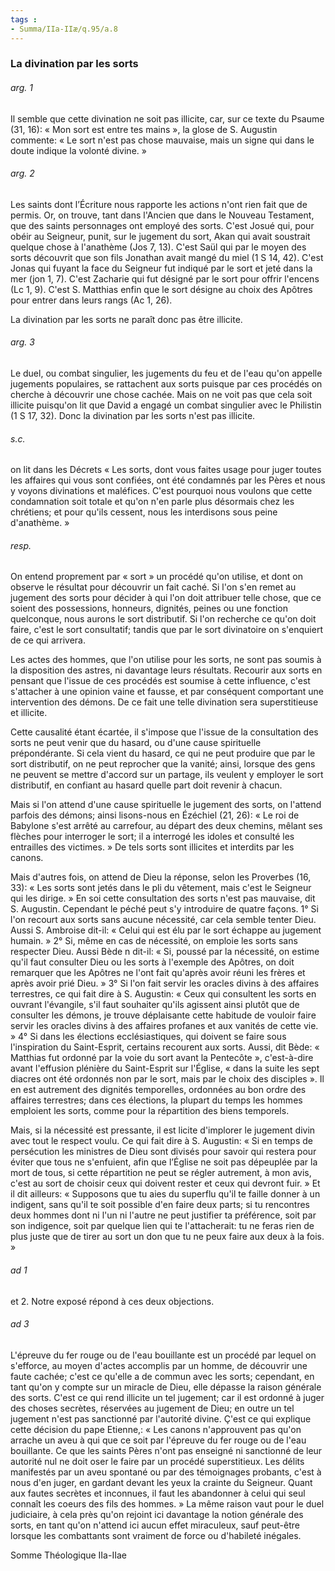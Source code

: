 ```yaml
---
tags : 
- Summa/IIa-IIæ/q.95/a.8
---
```


### La divination par les sorts

###### arg. 1
Il semble que cette divination ne soit pas illicite, car, sur ce texte du Psaume (31, 16): « Mon sort est entre tes mains », la glose de S. Augustin commente: « Le sort n'est pas chose mauvaise, mais un signe qui dans le doute indique la volonté divine. » 

###### arg. 2
Les saints dont l’Écriture nous rapporte les actions n'ont rien fait que de permis. Or, on trouve, tant dans l'Ancien que dans le Nouveau Testament, que des saints personnages ont employé des sorts. C'est Josué qui, pour obéir au Seigneur, punit, sur le jugement du sort, Akan qui avait soustrait quelque chose à l'anathème (Jos 7, 13). C'est Saül qui par le moyen des sorts découvrit que son fils Jonathan avait mangé du miel (1 S 14, 42). C'est Jonas qui fuyant la face du Seigneur fut indiqué par le sort et jeté dans la mer (jon 1, 7). C'est Zacharie qui fut désigné par le sort pour offrir l'encens (Lc 1, 9). C'est S. Matthias enfin que le sort désigne au choix des Apôtres pour entrer dans leurs rangs (Ac 1, 26). 

La divination par les sorts ne paraît donc pas être illicite. 

###### arg. 3
Le duel, ou combat singulier, les jugements du feu et de l'eau qu'on appelle jugements populaires, se rattachent aux sorts puisque par ces procédés on cherche à découvrir une chose cachée. Mais on ne voit pas que cela soit illicite puisqu'on lit que David a engagé un combat singulier avec le Philistin (1 S 17, 32). Donc la divination par les sorts n'est pas illicite. 

###### s.c.
on lit dans les Décrets « Les sorts, dont vous faites usage pour juger toutes les affaires qui vous sont confiées, ont été condamnés par les Pères et nous y voyons divinations et maléfices. C'est pourquoi nous voulons que cette condamnation soit totale et qu'on n'en parle plus désormais chez les chrétiens; et pour qu'ils cessent, nous les interdisons sous peine d'anathème. » 

###### resp.
On entend proprement par « sort » un procédé qu'on utilise, et dont on observe le résultat pour découvrir un fait caché. Si l'on s'en remet au jugement des sorts pour décider à qui l'on doit attribuer telle chose, que ce soient des possessions, honneurs, dignités, peines ou une fonction quelconque, nous aurons le sort distributif. Si l'on recherche ce qu'on doit faire, c'est le sort consultatif; tandis que par le sort divinatoire on s'enquiert de ce qui arrivera. 

Les actes des hommes, que l'on utilise pour les sorts, ne sont pas soumis à la disposition des astres, ni davantage leurs résultats. Recourir aux sorts en pensant que l'issue de ces procédés est soumise à cette influence, c'est s'attacher à une opinion vaine et fausse, et par conséquent comportant une intervention des démons. De ce fait une telle divination sera superstitieuse et illicite. 

Cette causalité étant écartée, il s'impose que l'issue de la consultation des sorts ne peut venir que du hasard, ou d'une cause spirituelle prépondérante. Si cela vient du hasard, ce qui ne peut produire que par le sort distributif, on ne peut reprocher que la vanité; ainsi, lorsque des gens ne peuvent se mettre d'accord sur un partage, ils veulent y employer le sort distributif, en confiant au hasard quelle part doit revenir à chacun. 

Mais si l'on attend d'une cause spirituelle le jugement des sorts, on l'attend parfois des démons; ainsi lisons-nous en Ézéchiel (21, 26): « Le roi de Babylone s'est arrêté au carrefour, au départ des deux chemins, mêlant ses flèches pour interroger le sort; il a interrogé les idoles et consulté les entrailles des victimes. » De tels sorts sont illicites et interdits par les canons. 

Mais d'autres fois, on attend de Dieu la réponse, selon les Proverbes (16, 33): « Les sorts sont jetés dans le pli du vêtement, mais c'est le Seigneur qui les dirige. » En soi cette consultation des sorts n'est pas mauvaise, dit S. Augustin. Cependant le péché peut s'y introduire de quatre façons. 1° Si l'on recourt aux sorts sans aucune nécessité, car cela semble tenter Dieu. Aussi S. Ambroise dit-il: « Celui qui est élu par le sort échappe au jugement humain. » 2° Si, même en cas de nécessité, on emploie les sorts sans respecter Dieu. Aussi Bède n dit-il: « Si, poussé par la nécessité, on estime qu'il faut consulter Dieu ou les sorts à l'exemple des Apôtres, on doit remarquer que les Apôtres ne l'ont fait qu'après avoir réuni les frères et après avoir prié Dieu. » 3° Si l'on fait servir les oracles divins à des affaires terrestres, ce qui fait dire à S. Augustin: « Ceux qui consultent les sorts en ouvrant l'évangile, s'il faut souhaiter qu'ils agissent ainsi plutôt que de consulter les démons, je trouve déplaisante cette habitude de vouloir faire servir les oracles divins à des affaires profanes et aux vanités de cette vie. » 4° Si dans les élections ecclésiastiques, qui doivent se faire sous l'inspiration du Saint-Esprit, certains recourent aux sorts. Aussi, dit Bède: « Matthias fut ordonné par la voie du sort avant la Pentecôte », c'est-à-dire avant l'effusion plénière du Saint-Esprit sur l'Église, « dans la suite les sept diacres ont été ordonnés non par le sort, mais par le choix des disciples ». Il en est autrement des dignités temporelles, ordonnées au bon ordre des affaires terrestres; dans ces élections, la plupart du temps les hommes emploient les sorts, comme pour la répartition des biens temporels. 

Mais, si la nécessité est pressante, il est licite d'implorer le jugement divin avec tout le respect voulu. Ce qui fait dire à S. Augustin: « Si en temps de persécution les ministres de Dieu sont divisés pour savoir qui restera pour éviter que tous ne s'enfuient, afin que l’Église ne soit pas dépeuplée par la mort de tous, si cette répartition ne peut se régler autrement, à mon avis, c'est au sort de choisir ceux qui doivent rester et ceux qui devront fuir. » Et il dit ailleurs: « Supposons que tu aies du superflu qu'il te faille donner à un indigent, sans qu'il te soit possible d'en faire deux parts; si tu rencontres deux hommes dont ni l'un ni l'autre ne peut justifier ta préférence, soit par son indigence, soit par quelque lien qui te l'attacherait: tu ne feras rien de plus juste que de tirer au sort un don que tu ne peux faire aux deux à la fois. » 

###### ad 1
et 2. Notre exposé répond à ces deux objections. 

###### ad 3
L'épreuve du fer rouge ou de l'eau bouillante est un procédé par lequel on s'efforce, au moyen d'actes accomplis par un homme, de découvrir une faute cachée; c'est ce qu'elle a de commun avec les sorts; cependant, en tant qu'on y compte sur un miracle de Dieu, elle dépasse la raison générale des sorts. C'est ce qui rend illicite un tel jugement; car il est ordonné à juger des choses secrètes, réservées au jugement de Dieu; en outre un tel jugement n'est pas sanctionné par l'autorité divine. Ç'est ce qui explique cette décision du pape Etienne,: « Les canons n'approuvent pas qu'on arrache un aveu à qui que ce soit par l'épreuve du fer rouge ou de l'eau bouillante. Ce que les saints Pères n'ont pas enseigné ni sanctionné de leur autorité nul ne doit oser le faire par un procédé superstitieux. Les délits manifestés par un aveu spontané ou par des témoignages probants, c'est à nous d'en juger, en gardant devant les yeux la crainte du Seigneur. Quant aux fautes secrètes et inconnues, il faut les abandonner à celui qui seul connaît les coeurs des fils des hommes. » La même raison vaut pour le duel judiciaire, à cela près qu'on rejoint ici davantage la notion générale des sorts, en tant qu'on n'attend ici aucun effet miraculeux, sauf peut-être lorsque les combattants sont vraiment de force ou d'habileté inégales. 

Somme Théologique IIa-IIae 

